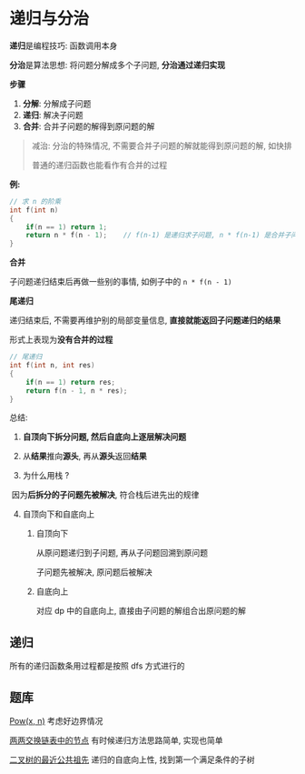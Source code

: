 # 递归与分治

**递归**是编程技巧: 函数调用本身

**分治**是算法思想: 将问题分解成多个子问题, **分治通过递归实现**

**步骤**

1. **分解**: 分解成子问题
2. **递归**: 解决子问题
3. **合并**: 合并子问题的解得到原问题的解

> 减治:  分治的特殊情况, 不需要合并子问题的解就能得到原问题的解, 如快排
>
> 普通的递归函数也能看作有合并的过程

**例:**

```C++
// 求 n 的阶乘
int f(int n)
{
    if(n == 1) return 1;
    return n * f(n - 1);	// f(n-1) 是递归求子问题, n * f(n-1) 是合并子问题
}
```

**合并**

子问题递归结束后再做一些别的事情, 如例子中的 `n * f(n - 1)`

**尾递归**

递归结束后, 不需要再维护别的局部变量信息, **直接就能返回子问题递归的结果**

形式上表现为**没有合并的过程**

```C++
// 尾递归
int f(int n, int res)
{
    if(n == 1) return res;
    return f(n - 1, n * res);
}
```

总结: 

1. **自顶向下拆分问题, 然后自底向上逐层解决问题**
2. 从**结果**推向**源头**, 再从**源头**返回**结果**

3. 为什么用栈 ?

​		因为**后拆分的子问题先被解决**, 符合栈后进先出的规律

4. 自顶向下和自底向上

   1. 自顶向下

      从原问题递归到子问题, 再从子问题回溯到原问题

      子问题先被解决, 原问题后被解决

   2. 自底向上

      对应 dp 中的自底向上, 直接由子问题的解组合出原问题的解

## 递归

所有的递归函数条用过程都是按照 dfs 方式进行的

## 题库

[Pow(x, n)](https://leetcode-cn.com/problems/powx-n/)	考虑好边界情况

[两两交换链表中的节点](https://leetcode.cn/problems/swap-nodes-in-pairs/)	有时候递归方法思路简单, 实现也简单

[二叉树的最近公共祖先](https://leetcode.cn/problems/lowest-common-ancestor-of-a-binary-tree/)	递归的自底向上性, 找到第一个满足条件的子树
